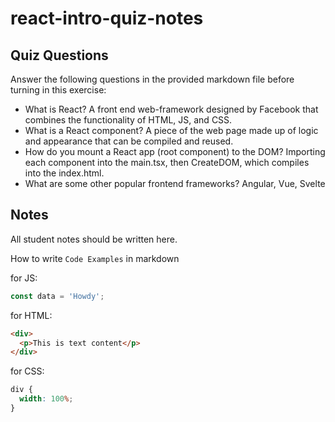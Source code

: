 # react-intro-quiz-notes

## Quiz Questions

Answer the following questions in the provided markdown file before turning in this exercise:

- What is React?
  A front end web-framework designed by Facebook that combines the functionality of HTML, JS, and CSS.
- What is a React component?
  A piece of the web page made up of logic and appearance that can be compiled and reused.
- How do you mount a React app (root component) to the DOM?
  Importing each component into the main.tsx, then CreateDOM, which compiles into the index.html.
- What are some other popular frontend frameworks?
  Angular, Vue, Svelte

## Notes

All student notes should be written here.

How to write `Code Examples` in markdown

for JS:

```javascript
const data = 'Howdy';
```

for HTML:

```html
<div>
  <p>This is text content</p>
</div>
```

for CSS:

```css
div {
  width: 100%;
}
```
